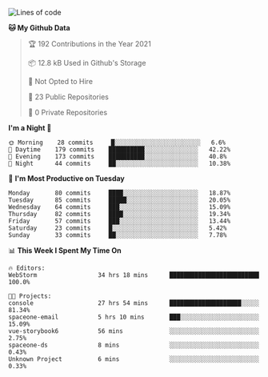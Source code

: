
<!--START_SECTION:waka-->
![Lines of code](https://img.shields.io/badge/From%20Hello%20World%20I%27ve%20Written-2.0%20million%20lines%20of%20code-blue)

**🐱 My Github Data** 

> 🏆 192 Contributions in the Year 2021
 > 
> 📦 12.8 kB Used in Github's Storage 
 > 
> 🚫 Not Opted to Hire
 > 
> 📜 23 Public Repositories 
 > 
> 🔑 0 Private Repositories  
 > 
**I'm a Night 🦉** 

```text
🌞 Morning    28 commits     █░░░░░░░░░░░░░░░░░░░░░░░░   6.6% 
🌆 Daytime    179 commits    ██████████░░░░░░░░░░░░░░░   42.22% 
🌃 Evening    173 commits    ██████████░░░░░░░░░░░░░░░   40.8% 
🌙 Night      44 commits     ██░░░░░░░░░░░░░░░░░░░░░░░   10.38%

```
📅 **I'm Most Productive on Tuesday** 

```text
Monday       80 commits     ████░░░░░░░░░░░░░░░░░░░░░   18.87% 
Tuesday      85 commits     █████░░░░░░░░░░░░░░░░░░░░   20.05% 
Wednesday    64 commits     ███░░░░░░░░░░░░░░░░░░░░░░   15.09% 
Thursday     82 commits     ████░░░░░░░░░░░░░░░░░░░░░   19.34% 
Friday       57 commits     ███░░░░░░░░░░░░░░░░░░░░░░   13.44% 
Saturday     23 commits     █░░░░░░░░░░░░░░░░░░░░░░░░   5.42% 
Sunday       33 commits     ██░░░░░░░░░░░░░░░░░░░░░░░   7.78%

```


📊 **This Week I Spent My Time On** 

```text
🔥 Editors: 
WebStorm                 34 hrs 18 mins      █████████████████████████   100.0%

🐱‍💻 Projects: 
console                  27 hrs 54 mins      ████████████████████░░░░░   81.34% 
spaceone-email           5 hrs 10 mins       ███░░░░░░░░░░░░░░░░░░░░░░   15.09% 
vue-storybook6           56 mins             ░░░░░░░░░░░░░░░░░░░░░░░░░   2.75% 
spaceone-ds              8 mins              ░░░░░░░░░░░░░░░░░░░░░░░░░   0.43% 
Unknown Project          6 mins              ░░░░░░░░░░░░░░░░░░░░░░░░░   0.33%

```


<!--END_SECTION:waka-->
